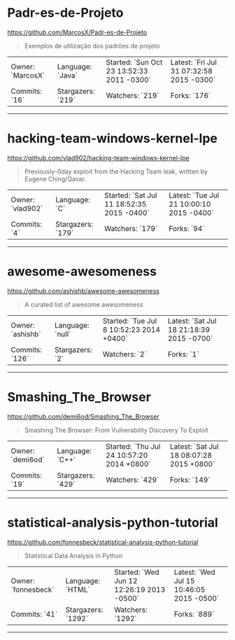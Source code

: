 # Padr-es-de-Projeto

https://github.com/MarcosX/Padr-es-de-Projeto
<blockquote>
Exemplos de utilização dos padrões de projeto
</blockquote>

<table>
<tr><td>Owner: `MarcosX`</td>
    <td>Language: `Java`</td>
    <td>Started: `Sun Oct 23 13:52:33 2011 -0300`</td>
    <td>Latest: `Fri Jul 31 07:32:58 2015 -0300`</td></tr>
<tr><td>Commits: `16`</td>
    <td>Stargazers: `219`</td>
    <td>Watchers: `219`</td>
    <td>Forks: `176`</td></tr>
</table>

---

# hacking-team-windows-kernel-lpe

https://github.com/vlad902/hacking-team-windows-kernel-lpe
<blockquote>
Previously-0day exploit from the Hacking Team leak, written by Eugene Ching/Qavar.
</blockquote>

<table>
<tr><td>Owner: `vlad902`</td>
    <td>Language: `C`</td>
    <td>Started: `Sat Jul 11 18:52:35 2015 -0400`</td>
    <td>Latest: `Tue Jul 21 10:00:10 2015 -0400`</td></tr>
<tr><td>Commits: `4`</td>
    <td>Stargazers: `179`</td>
    <td>Watchers: `179`</td>
    <td>Forks: `94`</td></tr>
</table>

---

# awesome-awesomeness

https://github.com/ashishb/awesome-awesomeness
<blockquote>
A curated list of awesome awesomeness
</blockquote>

<table>
<tr><td>Owner: `ashishb`</td>
    <td>Language: `null`</td>
    <td>Started: `Tue Jul 8 10:52:23 2014 +0400`</td>
    <td>Latest: `Sat Jul 18 21:18:39 2015 -0700`</td></tr>
<tr><td>Commits: `126`</td>
    <td>Stargazers: `2`</td>
    <td>Watchers: `2`</td>
    <td>Forks: `1`</td></tr>
</table>

---

# Smashing_The_Browser

https://github.com/demi6od/Smashing_The_Browser
<blockquote>
Smashing The Browser: From Vulnerability Discovery To Exploit
</blockquote>

<table>
<tr><td>Owner: `demi6od`</td>
    <td>Language: `C++`</td>
    <td>Started: `Thu Jul 24 10:57:20 2014 +0800`</td>
    <td>Latest: `Sat Jul 18 08:07:28 2015 +0800`</td></tr>
<tr><td>Commits: `19`</td>
    <td>Stargazers: `429`</td>
    <td>Watchers: `429`</td>
    <td>Forks: `149`</td></tr>
</table>

---

# statistical-analysis-python-tutorial

https://github.com/fonnesbeck/statistical-analysis-python-tutorial
<blockquote>
Statistical Data Analysis in Python
</blockquote>

<table>
<tr><td>Owner: `fonnesbeck`</td>
    <td>Language: `HTML`</td>
    <td>Started: `Wed Jun 12 12:26:19 2013 -0500`</td>
    <td>Latest: `Wed Jul 15 10:46:05 2015 -0500`</td></tr>
<tr><td>Commits: `41`</td>
    <td>Stargazers: `1292`</td>
    <td>Watchers: `1292`</td>
    <td>Forks: `889`</td></tr>
</table>

---

